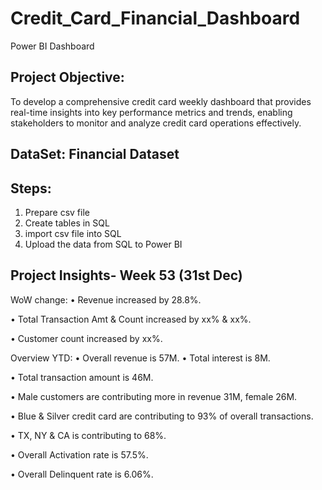 # Credit_Card_Financial_Dashboard
Power BI Dashboard
## Project Objective:
To develop a comprehensive credit card weekly dashboard that provides real-time insights into key performance metrics and trends, enabling stakeholders to monitor and analyze credit card operations effectively.
## DataSet: Financial Dataset
## Steps:
1. Prepare csv file
2. Create tables in SQL
3. import csv file into SQL
4. Upload the data from SQL to Power BI
## Project Insights- Week 53 (31st Dec)
WoW change:
• Revenue increased by 28.8%.

• Total Transaction Amt & Count increased by xx% & xx%.

• Customer count increased by xx%.

Overview YTD:
• Overall revenue is 57M.
• Total interest is 8M.

• Total transaction amount is 46M.

• Male customers are contributing more in revenue 31M, female 26M.

• Blue & Silver credit card are contributing to 93% of overall
transactions.

• TX, NY & CA is contributing to 68%.

• Overall Activation rate is 57.5%.

• Overall Delinquent rate is 6.06%.


